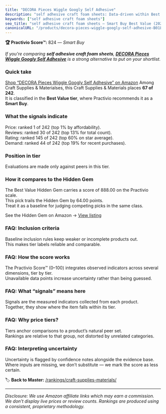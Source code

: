 ```yaml
---
title: "DECORA Pieces Wiggle Googly Self Adhesive"
description: "self adhesive craft foam sheets: Data-driven within Best Value ranking using the Practivio Score™. Positioned by quality, value, demand, findability, momentum."
keywords: ["self adhesive craft foam sheets"]
seo_title: "self adhesive craft foam sheets — Smart Buy Best Value (2025)"
canonicalURL: "/products/decora-pieces-wiggle-googly-self-adhesive-B01LWIYJH3/"
---
```


**🏆 Practivio Score™:** 824 — _Smart Buy_


*If you're comparing **self adhesive craft foam sheets**, **[DECORA Pieces Wiggle Googly Self Adhesive](https://www.amazon.com/dp/B01LWIYJH3?tag=practivio-20)** is a strong alternative to put on your shortlist.*
### Quick take
[Shop “DECORA Pieces Wiggle Googly Self Adhesive” on Amazon](https://www.amazon.com/dp/B01LWIYJH3?tag=practivio-20)
Among Craft Supplies & Materialses, this Craft Supplies & Materials places **67 of 242**.  
It is classified in the **Best Value tier**, where Practivio recommends it as a **Smart Buy**.

### What the signals indicate
Price: ranked 1 of 242 (top 1% by affordability).  
Reviews: ranked 30 of 242 (top 13% for total count).  
Rating: ranked 145 of 242 (top 60% on star average).  
Demand: ranked 44 of 242 (top 19% for recent purchases).

### Position in tier
Evaluations are made only against peers in this tier.

### How it compares to the Hidden Gem
The Best Value Hidden Gem carries a score of 888.00 on the Practivio scale.  
This pick trails the Hidden Gem by 64.00 points.  
Treat it as a baseline for judging competing picks in the same class.  

See the Hidden Gem on Amazon → [View listing](https://www.amazon.com/dp/B00178QQJ8?tag=practivio-20)

### FAQ: Inclusion criteria
Baseline inclusion rules keep weaker or incomplete products out.  
This makes tier labels reliable and comparable.

### FAQ: How the score works
The Practivio Score™ (0–100) integrates observed indicators across several dimensions, tier by tier.  
Unavailable data points increase uncertainty rather than being guessed.

### FAQ: What “signals” means here
Signals are the measured indicators collected from each product.  
Together, they show where the item falls within its tier.

### FAQ: Why price tiers?
Tiers anchor comparisons to a product’s natural peer set.  
Rankings are relative to that group, not distorted by unrelated categories.

### FAQ: Interpreting uncertainty
Uncertainty is flagged by confidence notes alongside the evidence base.  
Where inputs are missing, we don’t substitute — we mark the score as less certain.


🏷️ **Back to Master:** [/rankings/craft-supplies-materials/](/rankings/craft-supplies-materials/)

---
_Disclosure: We use Amazon affiliate links which may earn a commission. We don’t display live prices or review counts. Rankings are produced using a consistent, proprietary methodology._
